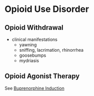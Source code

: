 # Opioid Use Disorder
## Opioid Withdrawal
- clinical manifestations
	- yawning
	- sniffing, lacrimation, rhinorrhea
	- goosebumps
	- mydriasis

## Opioid Agonist Therapy
See [Buprenorphine Induction](Buprenorphine%20Induction.md)